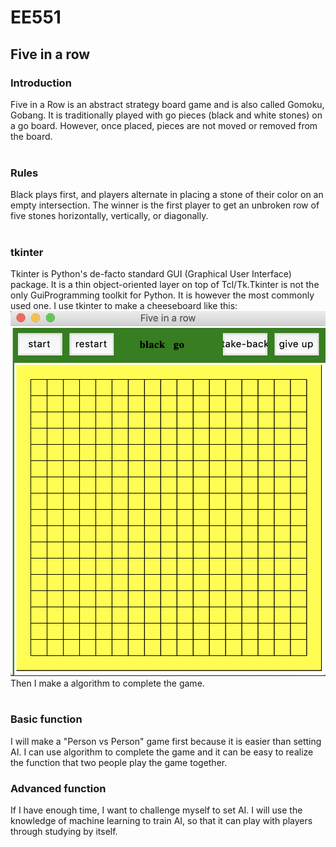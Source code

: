 
# EE551
## Five in a row
### Introduction
Five in a Row is an abstract strategy board game and is also called Gomoku, Gobang. It is traditionally played with go pieces (black and white stones) on a go board. However, once placed, pieces are not moved or removed from the board.<BR/>
<BR/>
### Rules
Black plays first, and players alternate in placing a stone of their color on an empty intersection. The winner is the first player to get an unbroken row of five stones horizontally, vertically, or diagonally.<BR/>
<BR/>
### tkinter
Tkinter is Python's de-facto standard GUI (Graphical User Interface) package. It is a thin object-oriented layer on top of Tcl/Tk.Tkinter is not the only GuiProgramming toolkit for Python. It is however the most commonly used one. I use tkinter to make a cheeseboard like this:
![example](https://github.com/HengruiCui/EE551/blob/master/five%20in%20a%20row.png)<BR/>
Then I make a algorithm to complete the game.<BR/>
<BR/>
### Basic function
I will make a "Person vs Person" game first because it is easier than setting AI. I can use algorithm to complete the game and it can be easy to realize the function that two people play the game together.
### Advanced function
If I have enough time, I want to challenge myself to set AI. I will use the knowledge of machine learning to train AI, so that it can play with players through studying by itself.
